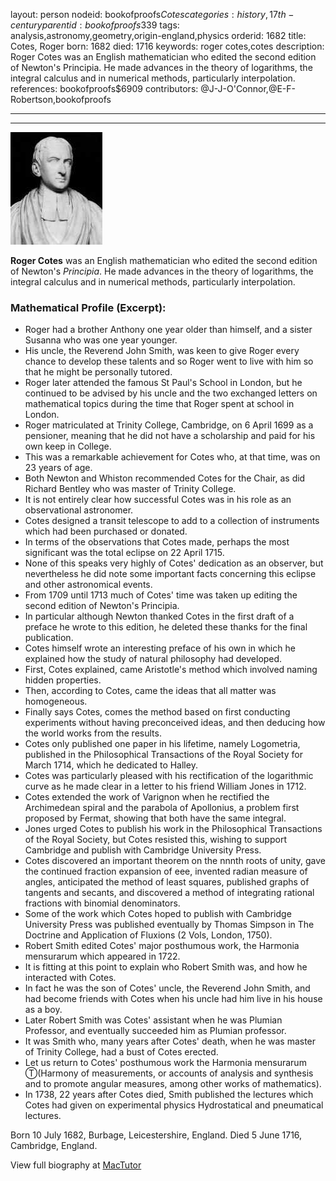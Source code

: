 layout: person
nodeid: bookofproofs$Cotes
categories: history,17th-century
parentid: bookofproofs$339
tags: analysis,astronomy,geometry,origin-england,physics
orderid: 1682
title: Cotes, Roger
born: 1682
died: 1716
keywords: roger cotes,cotes
description: Roger Cotes was an English mathematician who edited the second edition of Newton's Principia. He made advances in the theory of logarithms, the integral calculus and in numerical methods, particularly interpolation.
references: bookofproofs$6909
contributors: @J-J-O'Connor,@E-F-Robertson,bookofproofs

---



---

![Cotes.jpg](https://github.com/bookofproofs/bookofproofs.github.io/blob/main/_sources/_assets/images/portraits/Cotes.jpg?raw=true)

**Roger Cotes** was an English mathematician who edited the second edition of Newton's _Principia_. He made advances in the theory of logarithms, the integral calculus and in numerical methods, particularly interpolation.

### Mathematical Profile (Excerpt):
* Roger had a brother Anthony one year older than himself, and a sister Susanna who was one year younger.
* His uncle, the Reverend John Smith, was keen to give Roger every chance to develop these talents and so Roger went to live with him so that he might be personally tutored.
* Roger later attended the famous St Paul's School in London, but he continued to be advised by his uncle and the two exchanged letters on mathematical topics during the time that Roger spent at school in London.
* Roger matriculated at Trinity College, Cambridge, on 6 April 1699 as a pensioner, meaning that he did not have a scholarship and paid for his own keep in College.
* This was a remarkable achievement for Cotes who, at that time, was on 23 years of age.
* Both Newton and Whiston recommended Cotes for the Chair, as did Richard Bentley who was master of Trinity College.
* It is not entirely clear how successful Cotes was in his role as an observational astronomer.
* Cotes designed a transit telescope to add to a collection of instruments which had been purchased or donated.
* In terms of the observations that Cotes made, perhaps the most significant was the total eclipse on 22 April 1715.
* None of this speaks very highly of Cotes' dedication as an observer, but nevertheless he did note some important facts concerning this eclipse and other astronomical events.
* From 1709 until 1713 much of Cotes' time was taken up editing the second edition of Newton's Principia.
* In particular although Newton thanked Cotes in the first draft of a preface he wrote to this edition, he deleted these thanks for the final publication.
* Cotes himself wrote an interesting preface of his own in which he explained how the study of natural philosophy had developed.
* First, Cotes explained, came Aristotle's method which involved naming hidden properties.
* Then, according to Cotes, came the ideas that all matter was homogeneous.
* Finally says Cotes, comes the method based on first conducting experiments without having preconceived ideas, and then deducing how the world works from the results.
* Cotes only published one paper in his lifetime, namely Logometria, published in the Philosophical Transactions of the Royal Society for March 1714, which he dedicated to Halley.
* Cotes was particularly pleased with his rectification of the logarithmic curve as he made clear in a letter to his friend William Jones in 1712.
* Cotes extended the work of Varignon when he rectified the Archimedean spiral and the parabola of Apollonius, a problem first proposed by Fermat, showing that both have the same integral.
* Jones urged Cotes to publish his work in the Philosophical Transactions of the Royal Society, but Cotes resisted this, wishing to support Cambridge and publish with Cambridge University Press.
* Cotes discovered an important theorem on the nnnth roots of unity, gave the continued fraction expansion of eee, invented radian measure of angles, anticipated the method of least squares, published graphs of tangents and secants, and discovered a method of integrating rational fractions with binomial denominators.
* Some of the work which Cotes hoped to publish with Cambridge University Press was published eventually by Thomas Simpson in The Doctrine and Application of Fluxions (2 Vols, London, 1750).
* Robert Smith edited Cotes' major posthumous work, the Harmonia mensurarum which appeared in 1722.
* It is fitting at this point to explain who Robert Smith was, and how he interacted with Cotes.
* In fact he was the son of Cotes' uncle, the Reverend John Smith, and had become friends with Cotes when his uncle had him live in his house as a boy.
* Later Robert Smith was Cotes' assistant when he was Plumian Professor, and eventually succeeded him as Plumian professor.
* It was Smith who, many years after Cotes' death, when he was master of Trinity College, had a bust of Cotes erected.
* Let us return to Cotes' posthumous work the Harmonia mensurarum Ⓣ(Harmony of measurements, or accounts of analysis and synthesis and to promote angular measures, among other works of mathematics).
* In 1738, 22 years after Cotes died, Smith published the lectures which Cotes had given on experimental physics Hydrostatical and pneumatical lectures.

Born 10 July 1682, Burbage, Leicestershire, England. Died 5 June 1716, Cambridge, England.

View full biography at [MacTutor](https://mathshistory.st-andrews.ac.uk/Biographies/Cotes/)
